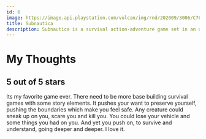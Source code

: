 ```yaml
---
id: 6
image: https://image.api.playstation.com/vulcan/img/rnd/202009/3006/C76j3lYg8BNBWJRSYtI2ONbo.png
title: Subnautica
description: Subnautica is a survival action-adventure game set in an open world environment and played from a first-person perspective. The player controls the lone survivor of the Aurora, Ryley Robinson, as he is stranded on a remote ocean planet named 4546B. The main objective is to explore the ocean and survive its dangers, while completing tasks to advance the plot. Players can collect resources, construct tools, bases, and submersibles, and interact with the planet's wildlife.
---
```

# My Thoughts
## 5 out of 5 stars
Its my favorite game ever. There need to be more base building survival games with some story elements. It pushes your want to preserve yourself, pushing the boundaries which make you feel safe. Any creature could sneak up on you, scare you and kill you. You could lose your vehicle and some things you had on you. And yet you push on, to survive and understand, going deeper and deeper. I love it.